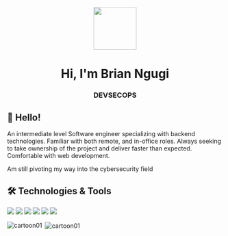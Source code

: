 <div id="header" align="center">
  <img src="https://media.giphy.com/media/M9gbBd9nbDrOTu1Mqx/giphy.gif" width="100"/>
</div>

<h1 align="center">Hi, I'm Brian Ngugi</h1>
<h3 align="center">DEVSECOPS</h3>

## 👋 Hello!
An intermediate level Software engineer specializing with backend technologies. Familiar with both remote, and in-office roles.  Always seeking to take ownership of the project and deliver faster than expected.  Comfortable with web development.

Am still pivoting my way into the cybersecurity field
<script src="https://tryhackme.com/badge/2340131"></script>

## 🛠️ Technologies & Tools
![](https://img.shields.io/badge/Code-JavaScript-informational?style=flat&color=informational&logo=javascript)
![](https://img.shields.io/badge/Code-React-informational?style=flat&color=informational&logo=react)
![](https://img.shields.io/badge/Code-TypeScript-informational?style=flat&color=informational)
![](https://img.shields.io/badge/Code-C-informational?style=flat&color=informational&logo=c)
![](https://img.shields.io/badge/Code-Node-informational?style=flat&color=informational&logo=node.js)
![](https://img.shields.io/badge/Code-Python-informational?style=flat&color=warning&logo=python)

<p><img align="left" src="https://github-readme-stats.vercel.app/api/top-langs?username=cartoon01&show_icons=true&locale=en&layout=compact&theme=github_dark" alt="cartoon01" /></p>

<p>&nbsp;<img align="center" src="https://github-readme-stats.vercel.app/api?username=CARTOON01&show_icons=true&locale=en&theme=github_dark" alt="cartoon01" /></p>